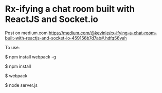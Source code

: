 # Rx-ifying a chat room built with ReactJS and Socket.io

Post on medium.com
https://medium.com/@kevinle/rx-ifying-a-chat-room-built-with-reactjs-and-socket-io-459156b7d7ab#.hdfq56vah

To use:

$ npm install webpack -g

$ npm install

$ webpack

$ node server.js
